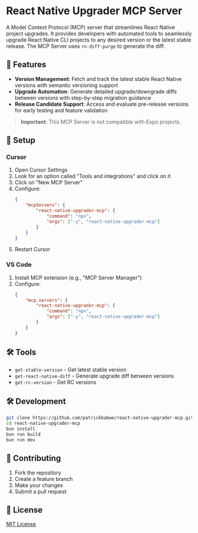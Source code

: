# React Native Upgrader MCP Server

A Model Context Protocol (MCP) server that streamlines React Native project upgrades. It provides developers with automated tools to seamlessly upgrade React Native CLI projects to any desired version or the latest stable release. The MCP Server uses `rn-diff-purge` to generate the diff.

## 🚀 Features

-   **Version Management**: Fetch and track the latest stable React Native versions with semantic versioning support
-   **Upgrade Automation**: Generate detailed upgrade/downgrade diffs between versions with step-by-step migration guidance
-   **Release Candidate Support**: Access and evaluate pre-release versions for early testing and feature validation

> **Important:** This MCP Server is not compatible with Expo projects.

## 🔧 Setup

### Cursor

1. Open Cursor Settings
2. Look for an option called "Tools and integrations" and click on it
3. Click on "New MCP Server"
4. Configure:
    ```json
    {
        "mcpServers": {
            "react-native-upgrader-mcp": {
                "command": "npx",
                "args": ["-y", "react-native-upgrader-mcp"]
            }
        }
    }
    ```
5. Restart Cursor

### VS Code

1. Install MCP extension (e.g., "MCP Server Manager")
2. Configure:
    ```json
    {
        "mcp.servers": {
            "react-native-upgrader-mcp": {
                "command": "npx",
                "args": ["-y", "react-native-upgrader-mcp"]
            }
        }
    }
    ```

## 🛠️ Tools

-   `get-stable-version` - Get latest stable version
-   `get-react-native-diff` - Generate upgrade diff between versions
-   `get-rc-version` - Get RC versions

## 🛠️ Development

```bash
git clone https://github.com/patrickkabwe/react-native-upgrader-mcp.git
cd react-native-upgrader-mcp
bun install
bun run build
bun run dev
```

## 🤝 Contributing

1. Fork the repository
2. Create a feature branch
3. Make your changes
4. Submit a pull request

## 📄 License

[MIT License](./LICENSE)
